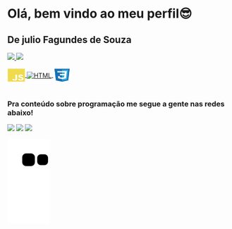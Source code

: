 # Olá, bem vindo ao meu perfil😎
## De julio Fagundes de Souza
<div>
  <a href="https://github.com/Fagndes">
  <img height="180em" src="https://github-readme-stats.vercel.app/api?username=Fagndes&show_icons=true&theme=tokyonight&include_all_commits=true&count_private=true"/>
  <img height="180em" src="https://github-readme-stats.vercel.app/api/top-langs/?username=Fagndes&layout=compact&langs_count=6&theme=tokyonight"/>
</div>
<div style="display: inline_block"><br>
  <a href="https://developer.mozilla.org/pt-BR/docs/Web/JavaScript">
    <img align="center" alt="Js" height="30" width="40" src="https://raw.githubusercontent.com/devicons/devicon/master/icons/javascript/javascript-plain.svg">
  </a>
  <a href="https://developer.mozilla.org/pt-BR/docs/Web/HTML">
    <img align="center" alt="HTML" height="30" width="40" src="./174854.png">
  </a>
  <a href="https://developer.mozilla.org/pt-BR/docs/Web/CSS">
      <img align="center" alt="CSS" height="30" width="40" src="https://raw.githubusercontent.com/devicons/devicon/master/icons/css3/css3-original.svg">
</a>
</div>

 <br>

  ### Pra conteúdo sobre programação me segue a gente nas redes abaixo!

<div>
 <a href="https://www.instagram.com/fagun_dessouza/" target="_blank"><img src="https://img.shields.io/badge/-Instagram-%23E4405F?style=for-the-badge&logo=instagram&logoColor=white" target="_blank"></a> 
  <a href = "fagundeszsousa77@gmail.com"><img src="https://img.shields.io/badge/-Gmail-%23333?style=for-the-badge&logo=gmail&logoColor=white" target="_blank"></a>
  <a href="https://www.linkedin.com/feed/" target="_blank"><img src="https://img.shields.io/badge/-LinkedIn-%230077B5?style=for-the-badge&logo=linkedin&logoColor=white" target="_blank"></a> 

  ![Snake animation](https://github.com/fagndes/fagndes/blob/output/github-contribution-grid-snake.svg)

</div>
